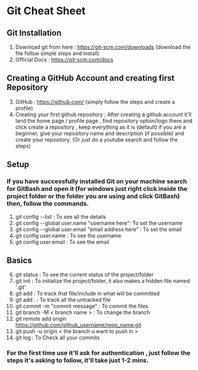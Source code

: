 # Git Cheat Sheet

## Git Installation

1. Download git from here : https://git-scm.com/downloads (download the file follow simple steps and install)
2. Official Docs : https://git-scm.com/docs

## Creating a GitHub Account and creating first Repository

3. GitHub : https://github.com/ (simply follow the steps and create a profile)
4. Creating your first github repository : After creating a github account it'll land the home page / profile page , find repository option/logo there and click create a repository , keep everything as it is (default) if you are a beginner, give your repository name and description (if possible) and create your repository. (Or just do a youtube search and follow the steps)

## Setup

### If you have successfully installed Git on your machine search for GitBash and open it (for windows just right click inside the project folder or the folder you are using and click GitBash) then, follow the commands.

1. git config --list : To see all the details
2. git config --global user.name "username here": To set the username
3. git config --global user.email "email address here" : To set the email
4. git config user.name : To see the username
5. git config user.email : To see the email

## Basics

6. git status : To see the current status of the project/folder
7. git init : To initialize the project/folder, it also makes a hidden file named '.git'
8. git add <filename> : To track that file/include in what will be committed
9. git add . : To track all the untracked file
10. git commit -m "commit message" : To commit the files
11. git branch -M < branch name > : To change the branch
12. git remote add origin https://github.com/github_username/repo_name.git
13. git push -u origin < the branch u want to push in >
14. git log : To Check all your commits

### For the first time use it'll ask for authentication , just follow the steps it's asking to follow, it'll take just 1-2 mins.
